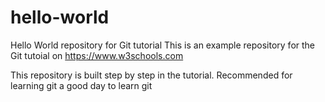 # hello-world
Hello World repository for Git tutorial
This is an example repository for the Git tutoial on https://www.w3schools.com

This repository is built step by step in the tutorial.
Recommended for learning git
a good day to learn git
